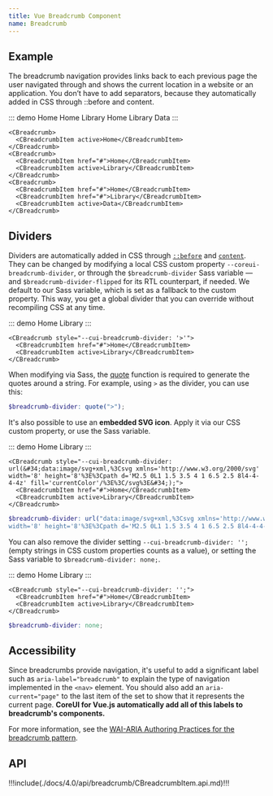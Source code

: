 ```yaml
---
title: Vue Breadcrumb Component
name: Breadcrumb
---
```



## Example

The breadcrumb navigation provides links back to each previous page the user navigated through and shows the current location in a website or an application. You don’t have to add separators, because they automatically added in CSS through ::before and content.

::: demo
<CBreadcrumb>
  <CBreadcrumbItem active>Home</CBreadcrumbItem>
</CBreadcrumb>
<CBreadcrumb>
  <CBreadcrumbItem href="#">Home</CBreadcrumbItem>
  <CBreadcrumbItem active>Library</CBreadcrumbItem>
</CBreadcrumb>
<CBreadcrumb>
  <CBreadcrumbItem href="#">Home</CBreadcrumbItem>
  <CBreadcrumbItem href="#">Library</CBreadcrumbItem>
  <CBreadcrumbItem active>Data</CBreadcrumbItem>
</CBreadcrumb>
:::
```vue
<CBreadcrumb>
  <CBreadcrumbItem active>Home</CBreadcrumbItem>
</CBreadcrumb>
<CBreadcrumb>
  <CBreadcrumbItem href="#">Home</CBreadcrumbItem>
  <CBreadcrumbItem active>Library</CBreadcrumbItem>
</CBreadcrumb>
<CBreadcrumb>
  <CBreadcrumbItem href="#">Home</CBreadcrumbItem>
  <CBreadcrumbItem href="#">Library</CBreadcrumbItem>
  <CBreadcrumbItem active>Data</CBreadcrumbItem>
</CBreadcrumb>
```

## Dividers

Dividers are automatically added in CSS through [`::before`](https://developer.mozilla.org/en-US/docs/Web/CSS/::before) and [`content`](https://developer.mozilla.org/en-US/docs/Web/CSS/content). They can be changed by modifying a local CSS custom property `--coreui-breadcrumb-divider`, or through the `$breadcrumb-divider` Sass variable — and `$breadcrumb-divider-flipped` for its RTL counterpart, if needed. We default to our Sass variable, which is set as a fallback to the custom property. This way, you get a global divider that you can override without recompiling CSS at any time.

::: demo
<CBreadcrumb style="--cui-breadcrumb-divider: '>'">
  <CBreadcrumbItem href="#">Home</CBreadcrumbItem>
  <CBreadcrumbItem active>Library</CBreadcrumbItem>
</CBreadcrumb>
:::
```vue
<CBreadcrumb style="--cui-breadcrumb-divider: '>'">
  <CBreadcrumbItem href="#">Home</CBreadcrumbItem>
  <CBreadcrumbItem active>Library</CBreadcrumbItem>
</CBreadcrumb>
```

When modifying via Sass, the [quote](https://sass-lang.com/documentation/modules/string#quote) function is required to generate the quotes around a string. For example, using `>` as the divider, you can use this:

```scss
$breadcrumb-divider: quote(">");
```

It's also possible to use an **embedded SVG icon**. Apply it via our CSS custom property, or use the Sass variable.

::: demo
<CBreadcrumb style="--cui-breadcrumb-divider: url(&#34;data:image/svg+xml,%3Csvg xmlns='http://www.w3.org/2000/svg' width='8' height='8'%3E%3Cpath d='M2.5 0L1 1.5 3.5 4 1 6.5 2.5 8l4-4-4-4z' fill='currentColor'/%3E%3C/svg%3E&#34;);">
  <CBreadcrumbItem href="#">Home</CBreadcrumbItem>
  <CBreadcrumbItem active>Library</CBreadcrumbItem>
</CBreadcrumb>
:::
```vue
<CBreadcrumb style="--cui-breadcrumb-divider: url(&#34;data:image/svg+xml,%3Csvg xmlns='http://www.w3.org/2000/svg' width='8' height='8'%3E%3Cpath d='M2.5 0L1 1.5 3.5 4 1 6.5 2.5 8l4-4-4-4z' fill='currentColor'/%3E%3C/svg%3E&#34;);">
  <CBreadcrumbItem href="#">Home</CBreadcrumbItem>
  <CBreadcrumbItem active>Library</CBreadcrumbItem>
</CBreadcrumb>
```

```scss
$breadcrumb-divider: url("data:image/svg+xml,%3Csvg xmlns='http://www.w3.org/2000/svg' 
width='8' height='8'%3E%3Cpath d='M2.5 0L1 1.5 3.5 4 1 6.5 2.5 8l4-4-4-4z' fill='currentColor'/%3E%3C/svg%3E");
```

You can also remove the divider setting `--cui-breadcrumb-divider: '';` (empty strings in CSS custom properties counts as a value), or setting the Sass variable to `$breadcrumb-divider: none;`.

::: demo
<CBreadcrumb style="--cui-breadcrumb-divider: '';">
  <CBreadcrumbItem href="#">Home</CBreadcrumbItem>
  <CBreadcrumbItem active>Library</CBreadcrumbItem>
</CBreadcrumb>
:::
```vue
<CBreadcrumb style="--cui-breadcrumb-divider: '';">
  <CBreadcrumbItem href="#">Home</CBreadcrumbItem>
  <CBreadcrumbItem active>Library</CBreadcrumbItem>
</CBreadcrumb>
```

```scss
$breadcrumb-divider: none;
```

## Accessibility

Since breadcrumbs provide navigation, it's useful to add a significant label such as `aria-label="breadcrumb"` to explain the type of navigation implemented in the `<nav>` element. You should also add an `aria-current="page"` to the last item of the set to show that it represents the current page. **CoreUI for Vue.js automatically add all of this labels to breadcrumb's components.** 

For more information, see the [WAI-ARIA Authoring Practices for the breadcrumb pattern](https://www.w3.org/TR/wai-aria-practices/#breadcrumb).

## API

!!!include(./docs/4.0/api/breadcrumb/CBreadcrumbItem.api.md)!!!